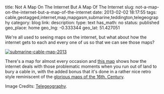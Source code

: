 title: Not A Map On The Internet But A Map Of The Internet
slug: not-a-map-on-the-internet-but-a-map-of-the-internet
date: 2013-02-02 18:17:55
tags: cable,geotagged,internet,map,mapgasm,submarine,teddington,telegeography
category: blog
link: 
description: 
type: text
has_math: no
status: published
geo_place: home
geo_lng: -0.333344
geo_lat: 51.427051

We're all used to seeing maps on the internet, but what about how the internet gets to each and every one of us so that we can see those maps?

[![submarine-cable-map-2013](/wp-content/uploads/2013/02/submarine-cable-map-2013.png)](http://submarine-cable-map-2013.telegeography.com/ "http://submarine-cable-map-2013.telegeography.com/")

<!-- TEASER_END -->

There's a map for almost every occasion and [this map](http://submarine-cable-map-2013.telegeography.com/ "http://submarine-cable-map-2013.telegeography.com/") shows how the internet deals with those problematic moments when you run out of land to bury a cable in, with the added bonus that it's done in a rather nice retro style reminiscent of the [glorious maps of the 16th. Century](http://www.flickr.com/photos/normanbleventhalmapcenter/2709984325/in/set-72157609531154289 "http://www.flickr.com/photos/normanbleventhalmapcenter/2709984325/in/set-72157609531154289").



Image Credits: [Telegeography](http://www.telegeography.com/telecom-maps/submarine-cable-map/index.html "http://www.telegeography.com/telecom-maps/submarine-cable-map/index.html").



